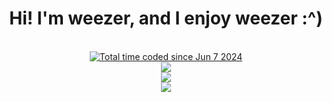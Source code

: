 <h1 align="center">Hi! I'm weezer, and I enjoy weezer :^)</h1>

<p align="center">
  <br>
  <a href="https://wakatime.com/@7c2b8312-3f6d-47a9-831b-b0c788ccfaf2"><img src="https://wakatime.com/badge/user/7c2b8312-3f6d-47a9-831b-b0c788ccfaf2.svg" alt="Total time coded since Jun 7 2024" /></a>
  <br>
  <img src="https://github-readme-stats.vercel.app/api?username=rwf93&theme=dark&show_icons=true&hide_border=true&count_private=true" />
  <br>
  <img src="https://github-readme-stats.vercel.app/api/top-langs/?username=rwf93&theme=dark&show_icons=true&hide_border=true&layout=compact" />
  <br>
  <img src="https://b.catgirlsare.sexy/J3VvPa575EVW.gif"/>
</p>
